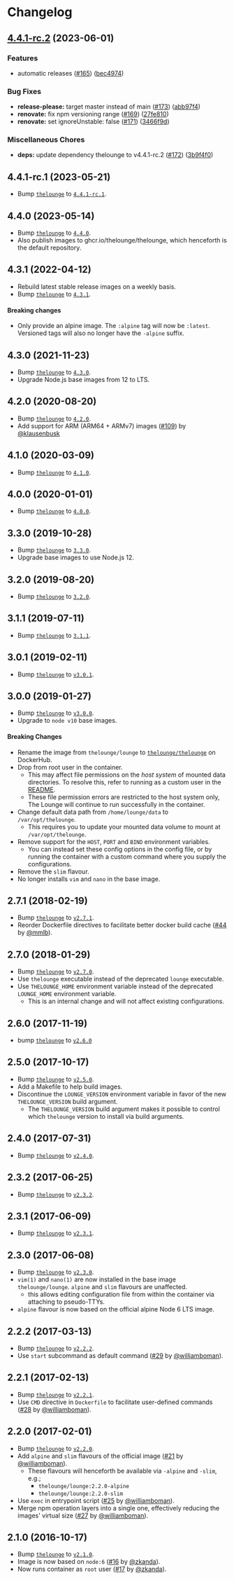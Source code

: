 # Changelog

## [4.4.1-rc.2](https://github.com/thelounge/thelounge-docker/compare/4.4.1-rc.1...4.4.1-rc.2) (2023-06-01)


### Features

* automatic releases ([#165](https://github.com/thelounge/thelounge-docker/issues/165)) ([bec4974](https://github.com/thelounge/thelounge-docker/commit/bec4974f558c376acaed9a32ce219ec46239101f))


### Bug Fixes

* **release-please:** target master instead of main ([#173](https://github.com/thelounge/thelounge-docker/issues/173)) ([abb97f4](https://github.com/thelounge/thelounge-docker/commit/abb97f49284efe06e05244d6c3401089126c8190))
* **renovate:** fix npm versioning range ([#169](https://github.com/thelounge/thelounge-docker/issues/169)) ([27fe810](https://github.com/thelounge/thelounge-docker/commit/27fe810b19556af2806d321e2c63e0995d07831b))
* **renovate:** set ignoreUnstable: false ([#171](https://github.com/thelounge/thelounge-docker/issues/171)) ([3466f9d](https://github.com/thelounge/thelounge-docker/commit/3466f9d68d6c622eac20bbed3ddcb4b86e1b0f37))


### Miscellaneous Chores

* **deps:** update dependency thelounge to v4.4.1-rc.2 ([#172](https://github.com/thelounge/thelounge-docker/issues/172)) ([3b9f4f0](https://github.com/thelounge/thelounge-docker/commit/3b9f4f0d359dfcf2eaac271d341889c0f23e055d))

## 4.4.1-rc.1 (2023-05-21)
- Bump [`thelounge`][1] to [`4.4.1-rc.1`](https://github.com/thelounge/thelounge/releases/tag/v4.4.1-rc.1).

## 4.4.0 (2023-05-14)
- Bump [`thelounge`][1] to [`4.4.0`](https://github.com/thelounge/thelounge/releases/tag/v4.4.0).
- Also publish images to ghcr.io/thelounge/thelounge, which henceforth is the default repository.

## 4.3.1 (2022-04-12)
- Rebuild latest stable release images on a weekly basis.
- Bump [`thelounge`][1] to [`4.3.1`](https://github.com/thelounge/thelounge/releases/tag/v4.3.1).

#### Breaking changes
- Only provide an alpine image. The `:alpine` tag will now be `:latest`. Versioned tags will also no longer have the `-alpine` suffix.

## 4.3.0 (2021-11-23)
- Bump [`thelounge`][1] to [`4.3.0`](https://github.com/thelounge/thelounge/releases/tag/v4.3.0).
- Upgrade Node.js base images from 12 to LTS.

## 4.2.0 (2020-08-20)
- Bump [`thelounge`][1] to [`4.2.0`](https://github.com/thelounge/thelounge/releases/tag/v4.2.0).
- Add support for ARM (ARM64 + ARMv7) images ([#109](https://github.com/thelounge/thelounge-docker/pull/109)) by [@klausenbusk](https://github.com/klausenbusk)

## 4.1.0 (2020-03-09)
- Bump [`thelounge`][1] to [`4.1.0`](https://github.com/thelounge/thelounge/releases/tag/v4.1.0).

## 4.0.0 (2020-01-01)
- Bump [`thelounge`][1] to [`4.0.0`](https://github.com/thelounge/thelounge/releases/tag/v4.0.0).

## 3.3.0 (2019-10-28)
- Bump [`thelounge`][1] to [`3.3.0`](https://github.com/thelounge/thelounge/releases/tag/v3.3.0).
- Upgrade base images to use Node.js 12.

## 3.2.0 (2019-08-20)
- Bump [`thelounge`][1] to [`3.2.0`](https://github.com/thelounge/thelounge/releases/tag/v3.2.0).

## 3.1.1 (2019-07-11)
- Bump [`thelounge`][1] to [`3.1.1`](https://github.com/thelounge/thelounge/releases/tag/v3.1.1).

## 3.0.1 (2019-02-11)
- Bump [`thelounge`][1] to [`v3.0.1`](https://github.com/thelounge/thelounge/releases/tag/v3.0.1).

## 3.0.0 (2019-01-27)
- Bump [`thelounge`][1] to [`v3.0.0`](https://github.com/thelounge/thelounge/releases/tag/v3.0.0).
- Upgrade to `node v10` base images.

#### Breaking Changes
- Rename the image from `thelounge/lounge` to [`thelounge/thelounge`](https://hub.docker.com/r/thelounge/thelounge/) on DockerHub.
- Drop from root user in the container.
    - This may affect file permissions on the *host system* of mounted data directories. To resolve this, refer to running as a custom user in the [README](https://github.com/thelounge/thelounge-docker/blob/3.0.0/README.md).
    - These file permission errors are restricted to the host system only, The Lounge will continue to run successfully in the container.
- Change default data path from `/home/lounge/data` to `/var/opt/thelounge`.
    - This requires you to update your mounted data volume to mount at `/var/opt/thelounge`.
- Remove support for the `HOST`, `PORT` and `BIND` environment variables.
    - You can instead set these config options in the config file, or by running the container with a custom command where you supply the configurations.
- Remove the `slim` flavour.
- No longer installs `vim` and `nano` in the base image.

## 2.7.1 (2018-02-19)

- Bump [`thelounge`][1] to [`v2.7.1`](https://github.com/thelounge/thelounge/releases/tag/v2.7.1).
- Reorder Dockerfile directives to facilitate better docker build cache ([#44](https://github.com/thelounge/docker-lounge/pull/44) by [@mmlb](https://github.com/mmlb)).

## 2.7.0 (2018-01-29)

- Bump [`thelounge`][1] to [`v2.7.0`](https://github.com/thelounge/thelounge/releases/tag/v2.7.0).
- Use `thelounge` executable instead of the deprecated `lounge` executable.
- Use `THELOUNGE_HOME` environment variable instead of the deprecated `LOUNGE_HOME` environment variable.
    - This is an internal change and will not affect existing configurations.

## 2.6.0 (2017-11-19)

- bump [`thelounge`][1] to [`v2.6.0`](https://github.com/thelounge/thelounge/releases/tag/v2.6.0)

## 2.5.0 (2017-10-17)

- Bump [`thelounge`][1] to [`v2.5.0`](https://github.com/thelounge/thelounge/releases/tag/v2.5.0).
- Add a Makefile to help build images.
- Discontinue the `LOUNGE_VERSION` environment variable in favor of the new `THELOUNGE_VERSION` build argument.
    - The `THELOUNGE_VERSION` build argument makes it possible to control which `thelounge` version to install via build arguments.

## 2.4.0 (2017-07-31)

- Bump [`thelounge`][1] to [`v2.4.0`](https://github.com/thelounge/thelounge/releases/tag/v2.4.0).

## 2.3.2 (2017-06-25)

- Bump [`thelounge`][1] to [`v2.3.2`](https://github.com/thelounge/thelounge/releases/tag/v2.3.2).

## 2.3.1 (2017-06-09)

- Bump [`thelounge`][1] to [`v2.3.1`](https://github.com/thelounge/thelounge/releases/tag/v2.3.1).

## 2.3.0 (2017-06-08)

- Bump [`thelounge`][1] to [`v2.3.0`](https://github.com/thelounge/thelounge/releases/tag/v2.3.0).
- `vim(1)` and `nano(1)` are now installed in the base image `thelounge/lounge`. `alpine` and `slim` flavours are unaffected.
    - this allows editing configuration file from within the container via attaching to pseudo-TTYs.
- `alpine` flavour is now based on the official alpine Node 6 LTS image.

## 2.2.2 (2017-03-13)

- Bump [`thelounge`][1] to [`v2.2.2`](https://github.com/thelounge/thelounge/releases/tag/v2.2.2).
- Use `start` subcommand as default command ([#29](https://github.com/thelounge/docker-lounge/pull/29) by [@williamboman](https://github.com/williamboman)).

## 2.2.1 (2017-02-13)

- Bump [`thelounge`][1] to [`v2.2.1`](https://github.com/thelounge/thelounge/releases/tag/v2.2.1).
- Use `CMD` directive in `Dockerfile` to facilitate user-defined commands ([#28](https://github.com/thelounge/docker-lounge/pull/28) by [@williamboman](https://github.com/williamboman)).


## 2.2.0 (2017-02-01)

- Bump [`thelounge`][1] to [`v2.2.0`](https://github.com/thelounge/thelounge/releases/tag/v2.2.0).
- Add `alpine` and `slim` flavours of the official image ([#21](https://github.com/thelounge/docker-lounge/pull/21) by [@williamboman](https://github.com/williamboman)).
  - These flavours will henceforth be available via `-alpine` and `-slim`, e.g.;
    - `thelounge/lounge:2.2.0-alpine`
    - `thelounge/lounge:2.2.0-slim`
- Use `exec` in entrypoint script ([#25](https://github.com/thelounge/docker-lounge/pull/25) by [@williamboman](https://github.com/williamboman)).
- Merge npm operation layers into a single one, effectively reducing the images' virtual size ([#27](https://github.com/thelounge/docker-lounge/pull/27) by [@williamboman](https://github.com/williamboman)).


## 2.1.0 (2016-10-17)

- Bump [`thelounge`][1] to [`v2.1.0`](https://github.com/thelounge/thelounge/releases/tag/v2.1.0).
- Image is now based on `node:6` ([#16](https://github.com/thelounge/docker-lounge/pull/16) by
  [@zkanda](https://github.com/zkanda)).
- Now runs container as `root` user ([#17](https://github.com/thelounge/docker-lounge/pull/17) by
  [@zkanda](https://github.com/zkanda)).

[1]: https://github.com/thelounge/thelounge
